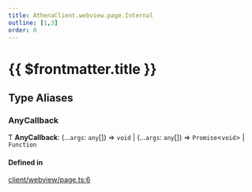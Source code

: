 ```yaml
---
title: AthenaClient.webview.page.Internal
outline: [1,3]
order: 0
---
```


# {{ $frontmatter.title }}


## Type Aliases

### AnyCallback

Ƭ **AnyCallback**: (...`args`: `any`[]) => `void` \| (...`args`: `any`[]) => `Promise`<`void`\> \| `Function`

#### Defined in

[client/webview/page.ts:6](https://github.com/Stuyk/altv-athena/blob/a06179b/src/core/client/webview/page.ts#L6)
